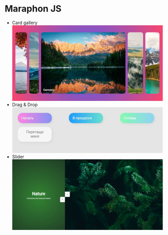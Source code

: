 # Maraphon JS
* Card gallery
![preview](https://github.com/Victoria-Rozhkova/marathonJS/blob/preview/cardsGalleryPreview.JPG)
* Drag & Drop
![preview](https://github.com/Victoria-Rozhkova/marathonJS/blob/preview/dragAndDropPreview.JPG)
* Slider
![preview](https://github.com/Victoria-Rozhkova/marathonJS/blob/preview/sliderPreview.JPG)